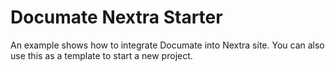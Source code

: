 # Documate Nextra Starter

An example shows how to integrate Documate into Nextra site. You can also use this as a template to start a new project.
